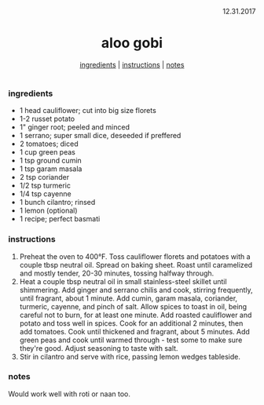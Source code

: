 <p align="right">12.31.2017</p>

<h1 align="center">aloo gobi</h1>

<div align="center">
  <a href="#ingredients">ingredients</a> | 
  <a href="#instructions">instructions</a> | 
  <a href="#notes">notes</a>
</div>
<br>

### ingredients
- 1 head cauliflower; cut into big size florets
- 1-2 russet potato
- 1" ginger root; peeled and minced
- 1 serrano; super small dice, deseeded if preffered
- 2 tomatoes; diced
- 1 cup green peas
- 1 tsp ground cumin
- 1 tsp garam masala
- 2 tsp coriander
- 1/2 tsp turmeric 
- 1/4 tsp cayenne
- 1 bunch cilantro; rinsed
- 1 lemon (optional)
- 1 recipe; perfect basmati

### instructions
1. Preheat the oven to 400°F. Toss cauliflower florets and potatoes with a couple tbsp neutral oil. Spread on baking sheet. 
Roast until caramelized and mostly tender, 20-30 minutes, tossing halfway through.
2. Heat a couple tbsp neutral oil in small stainless-steel skillet until shimmering. Add ginger and serrano chilis and 
cook, stirring frequently, until fragrant, about 1 minute. Add cumin, garam masala, coriander, turmeric, cayenne, and 
pinch of salt. Allow spices to toast in oil, being careful not to burn, for at least one minute. Add 
roasted cauliflower and potato and toss well in spices. Cook for an additional 2 minutes, then add tomatoes. Cook until 
thickened and fragrant, about 5 minutes. Add green peas and cook until warmed through - test some to make sure they're good. 
Adjust seasoning to taste with salt.
3. Stir in cilantro and serve with rice, passing lemon wedges tableside.

### notes
Would work well with roti or naan too.
